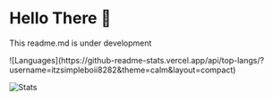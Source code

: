 <h1> Hello There 👋 </h1>
<p> This readme.md is under development </p>
![Languages](https://github-readme-stats.vercel.app/api/top-langs/?username=itzsimpleboii8282&theme=calm&layout=compact)

![Stats](https://github-readme-stats.vercel.app/api?username=itzsimpleboii8282&theme=calm&layout=compact&count_private=true)
